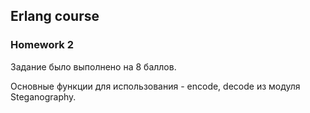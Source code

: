 ## Erlang course

### Homework 2

Задание было выполнено на 8 баллов.

Основные функции для использования - encode, decode из модуля Steganography.
